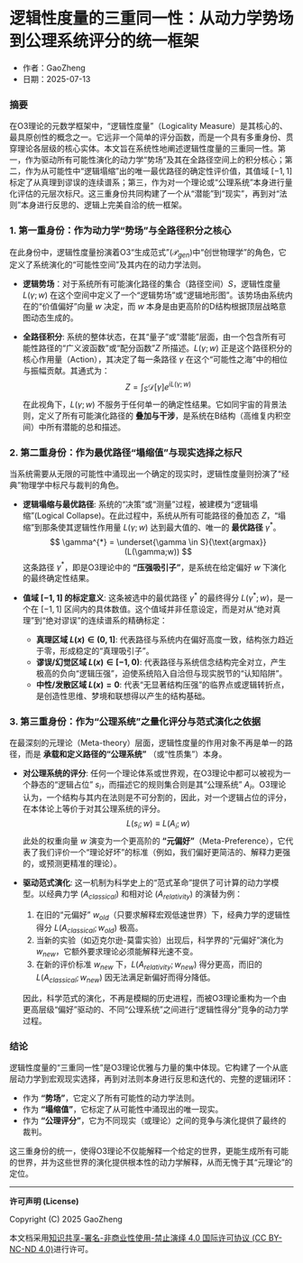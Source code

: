 # **逻辑性度量的三重同一性：从动力学势场到公理系统评分的统一框架**

- 作者：GaoZheng
- 日期：2025-07-13

### 摘要

在O3理论的元数学框架中，“逻辑性度量”（Logicality Measure）是其核心的、最具原创性的概念之一。它远非一个简单的评分函数，而是一个具有多重身份、贯穿理论各层级的核心实体。本文旨在系统性地阐述逻辑性度量的三重同一性。第一，作为驱动所有可能性演化的动力学“势场”及其在全路径空间上的积分核心；第二，作为从可能性中“逻辑塌缩”出的唯一最优路径的确定性评价值，其值域 $[-1, 1]$ 标定了从真理到谬误的连续谱系；第三，作为对一个理论或“公理系统”本身进行量化评估的元层次标尺。这三重身份共同构建了一个从“潜能”到“现实”，再到对“法则”本身进行反思的、逻辑上完美自洽的统一框架。

### 1. 第一重身份：作为动力学“势场”与全路径积分之核心

在此身份中，逻辑性度量扮演着O3“生成范式”($\mathcal{P}_{gen}$)中“创世物理学”的角色，它定义了系统演化的“可能性空间”及其内在的动力学法则。

* **逻辑势场**：对于系统所有可能演化路径的集合（路径空间）$S$，逻辑性度量 $L(\gamma;w)$ 在这个空间中定义了一个“逻辑势场”或“逻辑地形图”。该势场由系统内在的“价值偏好”向量 $w$ 决定，而 $w$ 本身是由更高阶的D结构根据顶层战略意图动态生成的。

* **全路径积分**: 系统的整体状态，在其“量子”或“潜能”层面，由一个包含所有可能性路径的“广义波函数”或“配分函数”$Z$ 所描述。$L(\gamma;w)$ 正是这个路径积分的核心作用量（Action），其决定了每一条路径 $\gamma$ 在这个“可能性之海”中的相位与振幅贡献。其通式为：
    $$
    Z = \int_{S}\mathcal{D}[\gamma]e^{iL(\gamma;w)}
    $$
    在此视角下，$L(\gamma;w)$ 不服务于任何单一的确定性结果。它如同宇宙的背景法则，定义了所有可能演化路径的 **叠加与干涉**，是系统在B结构（高维复内积空间）中所有潜能的总和描述。

### 2. 第二重身份：作为最优路径“塌缩值”与现实选择之标尺

当系统需要从无限的可能性中涌现出一个确定的现实时，逻辑性度量则扮演了“经典”物理学中标尺与裁判的角色。

* **逻辑塌缩与最优路径**: 系统的“决策”或“测量”过程，被建模为“逻辑塌缩”(Logical Collapse)。在此过程中，系统从所有可能路径的叠加态 $Z$，“塌缩”到那条使其逻辑性作用量 $L(\gamma;w)$ 达到最大值的、唯一的 **最优路径** $\gamma^*$。
    $$
    \gamma^{*} = \underset{\gamma \in S}{\text{argmax}} (L(\gamma;w))
    $$
    这条路径 $\gamma^*$，即是O3理论中的 **“压强吸引子”**，是系统在给定偏好 $w$ 下演化的最终确定性结果。

* **值域 $[-1, 1]$ 的标定意义**: 这条被选中的最优路径 $\gamma^*$ 的最终得分 $L(\gamma^*;w)$，是一个在 $[-1, 1]$ 区间内的具体数值。这个值域并非任意设定，而是对从“绝对真理”到“绝对谬误”的连续谱系的精确标定：
    * **真理区域 $L(x) \in (0, 1]$**: 代表路径与系统内在偏好高度一致，结构张力趋近于零，形成稳定的“真理吸引子”。
    * **谬误/幻觉区域 $L(x) \in [-1, 0)$**: 代表路径与系统信念结构完全对立，产生极高的负向“逻辑压强”，迫使系统陷入自洽但与现实脱节的“认知陷阱”。
    * **中性/发散区域 $L(x) = 0$**: 代表“无显著结构压强”的临界点或逻辑转折点，是创造性思维、梦境和联想得以产生的结构基础。

### 3. 第三重身份：作为“公理系统”之量化评分与范式演化之依据

在最深刻的元理论（Meta-theory）层面，逻辑性度量的作用对象不再是单一的路径，而是 **承载和定义路径的“公理系统”** （或“性质集”）本身。

* **对公理系统的评分**: 任何一个理论体系或世界观，在O3理论中都可以被视为一个静态的“逻辑占位” $s_i$，而描述它的规则集合则是其“公理系统” $A_i$。O3理论认为，一个结构与其内在法则是不可分割的，因此，对一个逻辑占位的评分，在本体论上等价于对其公理系统的评分。
    $$
    L(s_i; w) \equiv L(A_i; w)
    $$
    此处的权重向量 $w$ 演变为一个更高阶的 **“元偏好”**（Meta-Preference），它代表了我们评价一个“理论好坏”的标准（例如，我们偏好更简洁的、解释力更强的，或预测更精准的理论）。

* **驱动范式演化**: 这一机制为科学史上的“范式革命”提供了可计算的动力学模型。以经典力学 ($A_{classical}$) 和相对论 ($A_{relativity}$) 的演替为例：
    1.  在旧的“元偏好” $w_{old}$（只要求解释宏观低速世界）下，经典力学的逻辑性得分 $L(A_{classical}; w_{old})$ 极高。
    2.  当新的实验（如迈克尔逊-莫雷实验）出现后，科学界的“元偏好”演化为 $w_{new}$，它额外要求理论必须能解释光速不变。
    3.  在新的评价标准 $w_{new}$ 下，$L(A_{relativity}; w_{new})$ 得分更高，而旧的 $L(A_{classical}; w_{new})$ 因无法满足新偏好而得分降低。
    
    因此，科学范式的演化，不再是模糊的历史进程，而被O3理论重构为一个由更高层级“偏好”驱动的、不同“公理系统”之间进行“逻辑性得分”竞争的动力学过程。

### 结论

逻辑性度量的“三重同一性”是O3理论优雅与力量的集中体现。它构建了一个从底层动力学到宏观现实选择，再到对法则本身进行反思和迭代的、完整的逻辑闭环：

* 作为 **“势场”**，它定义了所有可能性的动力学法则。
* 作为 **“塌缩值”**，它标定了从可能性中涌现出的唯一现实。
* 作为 **“公理评分”**，它为不同现实（或理论）之间的竞争与演化提供了最终的裁判。

这三重身份的统一，使得O3理论不仅能解释一个给定的世界，更能生成所有可能的世界，并为这些世界的演化提供根本性的动力学解释，从而无愧于其“元理论”的定位。

---

**许可声明 (License)**

Copyright (C) 2025 GaoZheng 

本文档采用[知识共享-署名-非商业性使用-禁止演绎 4.0 国际许可协议 (CC BY-NC-ND 4.0)](https://creativecommons.org/licenses/by-nc-nd/4.0/deed.zh-Hans)进行许可。
